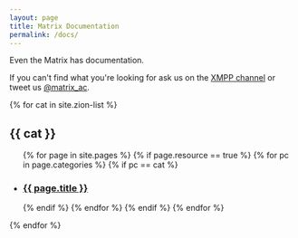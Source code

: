 ```yaml
---
layout: page
title: Matrix Documentation
permalink: /docs/
---
```


Even the Matrix has documentation.

If you can't find what you're looking for ask us on the [XMPP channel](/xmpp/) or tweet us [@matrix_ac](https://twitter.com/matrix_ac).

<div class="home">
{% for cat in site.zion-list %}
<h2 class="body-text-header">{{ cat }}</h2>
<ul class="post-list">
  {% for page in site.pages %}
    {% if page.resource == true %}
      {% for pc in page.categories %}
        {% if pc == cat %}
          <li>
          <h3><a href="{{ page.url }}">{{ page.title }}</a></h3>
          </li>
        {% endif %}
      {% endfor %}
    {% endif %} 
  {% endfor %}  
</ul>
{% endfor %}  
</div>
